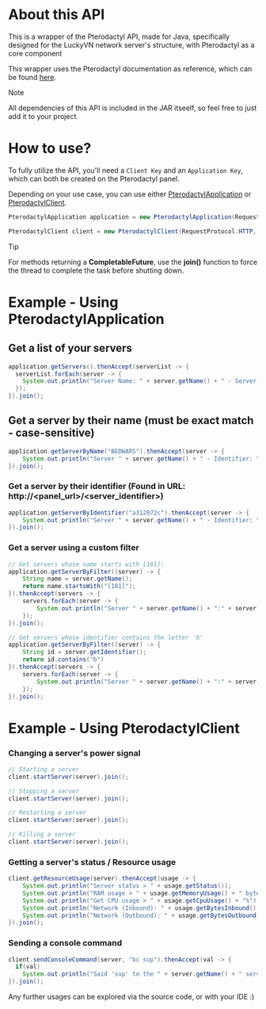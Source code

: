 # About this API
This is a wrapper of the Pterodactyl API, made for Java, specifically designed for the LuckyVN network server's structure, with Pterodactyl as a core component

This wrapper uses the Pterodactyl documentation as reference, which can be found <a href="https://dashflo.net/docs/api/pterodactyl/v1/">here</a>.

> [!NOTE]
> All dependencies of this API is included in the JAR itseelf, so feel free to just add it to your project.

# How to use?
To fully utilize the API, you'll need a `Client Key` and an `Application Key`, which can both be created on the Pterodactyl panel.

Depending on your use case, you can use either <a href="https://github.com/LUCKYVN-NETWORK/PterodactylAPI/blob/main/src/me/stella/PterodactylApplication.java">PterodactylApplication</a> or <a href="https://github.com/LUCKYVN-NETWORK/PterodactylAPI/blob/main/src/me/stella/PterodactylClient.java">PterodactylClient</a>.
```java
PterodactylApplication application = new PterodactylApplication(RequestProtocol.HTTP, YOUR_PANEL_URL, YOUR_APPLICATION_KEY);
```
```java
PterodactylClient client = new PterodactylClient(RequestProtocol.HTTP, YOUR_PANEL_URL, YOUR_CLIENT_KEY);
```

> [!TIP]
> For methods returning a **CompletableFuture**, use the **join()** function to force the thread to complete the task before shutting down.

# Example - Using PterodactylApplication

## Get a list of your servers
```java
application.getServers().thenAccept(serverList -> {
  serverList.forEach(server -> {
    System.out.println("Server Name: " + server.getName() + " - Server ID: " + server.getIdentifier());
  }); 
}).join();
```

## Get a server by their name (must be exact match - case-sensitive)
```java
application.getServerByName("BEDWARS").thenAccept(server -> {
    System.out.println("Server " + server.getName() + " - Identifier: " + server.getIdentifier());
}).join();
```

### Get a server by their identifier (Found in URL: http://<panel_url>/<server_identifier>)
```java
application.getServerByIdentifier("a312072c").thenAccept(server -> {
    System.out.println("Server " + server.getName() + " - Identifier: " + server.getIdentifier());
}).join();
```

### Get a server using a custom filter
```java
// Get servers whose name starts with [181]:
application.getServerByFilter((server) -> {
    String name = server.getName();
    return name.startsWith("[181]");
}).thenAccept(servers -> {
    servers.forEach(server -> {
        System.out.println("Server " + server.getName() + ":" + server.getIdentifier() + " has their name starts with [181]");
    });
}).join();

// Get servers whose identifier contains the letter 'b'
application.getServerByFilter((server) -> {
    String id = server.getIdentifier();
    return id.contains("b")
}).thenAccept(servers -> {
    servers.forEach(server -> {
        System.out.println("Server " + server.getName() + ":" + server.getIdentifier() + " has a 'b' in their identifier!");
    });
}).join();
```


# Example - Using PterodactylClient

### Changing a server's power signal

```java
// Starting a server
client.startServer(server).join();

// Stopping a server
client.startServer(server).join();

// Restarting a server
client.startServer(server).join();

// Killing a server
client.startServer(server).join();
```

### Getting a server's status / Resource usage
```java
client.getResourceUsage(server).thenAccept(usage -> {
    System.out.println("Server status > " + usage.getStatus());
    System.out.println("RAM usage > " + usage.getMemoryUsage() + " bytes");
    System.out.println("Get CPU usage > " + usage.getCpuUsage() + "%");
    System.out.println("Network (Inbound): " + usage.getBytesInbound() + " b/s");
    System.out.println("Network (Outbound): " + usage.getBytesOutbound() + " b/s");
}).join();
```

### Sending a console command
```java
client.sendConsoleCommand(server, "bc sup").thenAccept(val -> {
  if(val)
    System.out.println("Said 'sup' to the " + server.getName() + " server node!");
}).join();
```

Any further usages can be explored via the source code, or with your IDE :)
